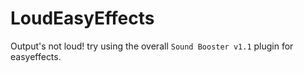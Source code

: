 # LoudEasyEffects
Output's not loud! try using the overall `Sound Booster v1.1` plugin for easyeffects.
